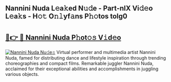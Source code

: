 ## Nannini Nuda L𝚎a𝚔ed N𝚞𝚍e - Part-nIX Vi𝚍𝚎o L𝚎a𝚔s - H𝚘𝚝 O𝚗𝚕yf𝚊ns P𝚑𝚘tos tolg0

# <h2><a href="http://kfb015i.oniu.top/?m=Nannini+Nuda">🔗👉 🔴 Nannini Nuda P𝚑ot𝚘𝚜 V𝚒d𝚎o</a></h2>

[![Nannini Nuda Nu𝚍e𝚜](https://i.imgur.com/0qMVB7G.gif)](http://kfb015i.oniu.top/?m=Nannini+Nuda)
Virtual performer and multimedia artist Nannini Nuda, famed for distributing dance and lifestyle inspiration through trending choreographies and compact films. Remarkable juggler Nannini Nuda, acclaimed for their exceptional abilities and accomplishments in juggling various objects.  
